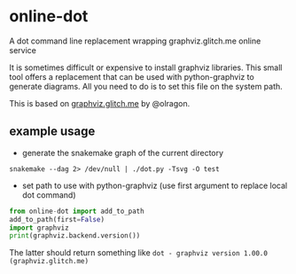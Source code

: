# online-dot
A dot command line replacement wrapping graphviz.glitch.me online service 


It is sometimes difficult or expensive to install graphviz libraries. This small
tool offers a replacement that can be used with python-graphviz to generate
diagrams. All you need to do is to set this file on the system path.

This is based on [graphviz.glitch.me](https://graphviz.glitch.me) by @olragon.

## example usage

- generate the snakemake graph of the current directory
```shell
snakemake --dag 2> /dev/null | ./dot.py -Tsvg -O test
```

- set path to use with python-graphviz (use first argument to replace local dot command)
```python
from online-dot import add_to_path
add_to_path(first=False)
import graphviz
print(graphviz.backend.version())
```
The latter should return something like
```dot - graphviz version 1.00.0 (graphviz.glitch.me)```
